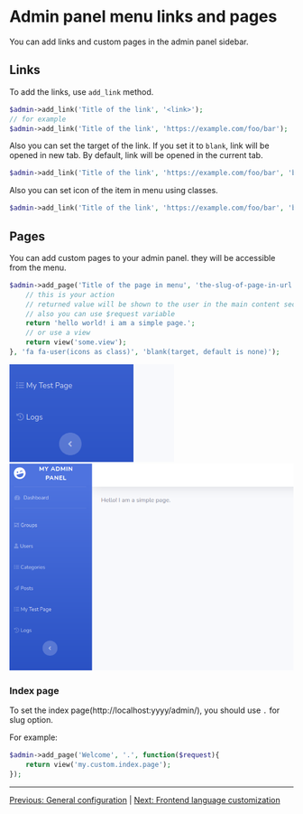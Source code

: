 # Admin panel menu links and pages
You can add links and custom pages in the admin panel sidebar.

## Links
To add the links, use `add_link` method.

```php
$admin->add_link('Title of the link', '<link>');
// for example
$admin->add_link('Title of the link', 'https://example.com/foo/bar');
```

Also you can set the target of the link. If you set it to `blank`, link will be opened in new tab. By default, link will be opened in the current tab.

```php
$admin->add_link('Title of the link', 'https://example.com/foo/bar', 'blank');
```

Also you can set icon of the item in menu using classes.

```php
$admin->add_link('Title of the link', 'https://example.com/foo/bar', 'blank', 'fa fa-user'); // fontawesome
```

## Pages
You can add custom pages to your admin panel. they will be accessible from the menu.

```php
$admin->add_page('Title of the page in menu', 'the-slug-of-page-in-url', function($request){
    // this is your action
    // returned value will be shown to the user in the main content section of the template
    // also you can use $request variable
    return 'hello world! i am a simple page.';
    // or use a view
    return view('some.view');
}, 'fa fa-user(icons as class)', 'blank(target, default is none)');
```

<img src="/doc/images/page-in-menu.png" />

<img src="/doc/images/page.png" />

### Index page
To set the index page(http://localhost:yyyy/admin/), you should use `.` for slug option.

For example:

```php
$admin->add_page('Welcome', '.', function($request){
    return view('my.custom.index.page');
});
```

---

[Previous: General configuration](00_general_configuration.md) | [Next: Frontend language customization](02_lang.md)
